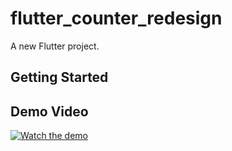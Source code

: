 # flutter_counter_redesign

A new Flutter project.

## Getting Started

## Demo Video

[![Watch the demo](https://img.youtube.com/vi/JVJSYYg4t5w/0.jpg)](https://youtu.be/JVJSYYg4t5w)

